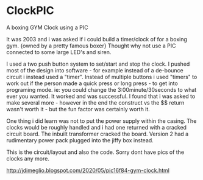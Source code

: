 # ClockPIC
A boxing GYM Clock using a PIC

It was 2003 and i was asked if i could build a timer/clock of for a boxing gym. {owned by a pretty famous boxer}
Thought why not use a PIC connected to some large LED's and siren.

I used a two push button system to set/start and stop the clock. I pushed most of the design into software - for example instead of a de-bounce circuit i instead used a "timer". Instead of multiple buttons i used "timers" to work out if the person made a quick press or long press - to get into programing mode.  ie: you could change the 3:00minute/30seconds to what ever you wanted.
It worked and was successful. I found that i was asked to make several more - however in the end the construct vs the $$ return wasn't worth it - but the fun factor was certainly worth it.

One thing i did learn was not to put the power supply within the casing. The clocks would be roughly handled and i had one returned with a cracked circuit board.
The inbuilt transformer cracked the board. Version 2 had a rudimentary power pack plugged into the jiffy box instead.

This is the circuit/layout and also the code. Sorry dont have pics of the clocks any more. 

http://jdimeglio.blogspot.com/2020/05/pic16f84-gym-clock.html

